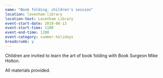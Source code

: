 ```yaml
---
name: "Book folding: children's session"
location: lavenham-library
location-text: Lavenham Library
event-start-date: 2019-08-13
event-start-time: 1100
event-end-time: 1200
event-category: summer-holidays
breadcrumb: y
---
```


Children are invited to learn the art of book folding with Book Surgeon Mike Holton.

All materials provided.
